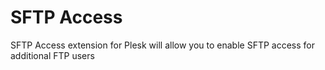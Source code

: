 # SFTP Access
SFTP Access extension for Plesk will allow you to enable SFTP access for additional FTP users
